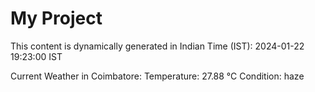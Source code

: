 # My Project

This content is dynamically generated in Indian Time (IST): 2024-01-22 19:23:00 IST


Current Weather in Coimbatore:
Temperature: 27.88 °C
Condition: haze
